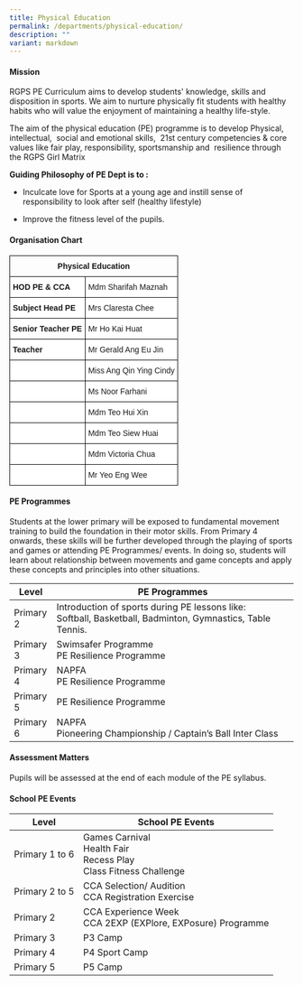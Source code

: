 ```yaml
---
title: Physical Education
permalink: /departments/physical-education/
description: ""
variant: markdown
---
```

#### **Mission**
RGPS PE Curriculum aims&nbsp;to develop&nbsp;students' knowledge, skills and disposition in sports. We aim to nurture physically fit students with healthy habits who will value the enjoyment of maintaining a healthy life-style.

The aim of the physical education (PE) programme is to develop&nbsp;Physical, intellectual,&nbsp;&nbsp;social and emotional skills,&nbsp;&nbsp;21st&nbsp;century competencies &amp; core values like fair play, responsibility, sportsmanship and&nbsp; resilience through the RGPS Girl Matrix

**Guiding Philosophy of PE Dept is to :**

*   Inculcate love for Sports at a young age and instill sense of responsibility to look after self (healthy lifestyle)

*   Improve the fitness level of the pupils.

#### **Organisation Chart**

<style type="text/css">
.tg  {border-collapse:collapse;border-spacing:0;}
.tg td{border-color:black;border-style:solid;border-width:1px;font-family:Arial, sans-serif;font-size:14px;
  overflow:hidden;padding:10px 5px;word-break:normal;}
.tg th{border-color:black;border-style:solid;border-width:1px;font-family:Arial, sans-serif;font-size:14px;
  font-weight:normal;overflow:hidden;padding:10px 5px;word-break:normal;}
.tg .tg-baqh{text-align:center;vertical-align:top}
.tg .tg-dgl5{background-color:#FFF;font-weight:bold;text-align:left;vertical-align:top}
.tg .tg-ktyi{background-color:#FFF;text-align:left;vertical-align:top}
</style>
<table class="tg">
<thead>
  <tr>
    <th class="tg-baqh" colspan="2"><span style="font-weight:bold">Physical Education</span></th>
  </tr>
</thead>
<tbody>
  <tr>
    <td class="tg-dgl5">HOD PE &amp; CCA</td>
    <td class="tg-ktyi">Mdm Sharifah Maznah</td>
  </tr>
  <tr>
    <td class="tg-dgl5">Subject Head PE</td>
    <td class="tg-ktyi">Mrs Claresta Chee</td>
  </tr>
  <tr>
    <td class="tg-dgl5">Senior Teacher PE</td>
    <td class="tg-ktyi">Mr Ho Kai Huat</td>
  </tr>
  <tr>
    <td class="tg-dgl5">Teacher<br></td>
    <td class="tg-ktyi">Mr Gerald Ang Eu Jin</td>
  </tr>
	 <tr>
    <td class="tg-ktyi"> </td>
    <td class="tg-ktyi">Miss Ang Qin Ying Cindy</td>
  </tr>
  <tr>
    <td class="tg-ktyi"> </td>
    <td class="tg-ktyi">Ms Noor Farhani</td>
  </tr>
	  <tr>
    <td class="tg-ktyi"> </td>
    <td class="tg-ktyi">Mdm Teo Hui Xin</td>
  </tr>
  <tr>
    <td class="tg-ktyi"> </td>
    <td class="tg-ktyi">Mdm Teo Siew Huai</td>
  </tr>
  <tr>
    <td class="tg-ktyi"> </td>
    <td class="tg-ktyi">Mdm Victoria Chua</td>
  </tr>
  <tr>
    <td class="tg-ktyi"> </td>
    <td class="tg-ktyi">Mr Yeo Eng Wee</td>
  </tr>
</tbody>
</table>

#### **PE Programmes**

Students at the lower primary will be exposed to fundamental movement training to build the foundation in their motor skills. From Primary 4 onwards, these skills will be further developed through the playing of sports and games or attending PE Programmes/ events. In doing so, students will learn about relationship between movements and game concepts and apply these concepts and principles into other situations.

<table style="width:100%">
<thead>
<tr>
<th style="width:15%">Level</th>
<th>PE Programmes</th>
</tr>
</thead>
<tbody>
<tr>
<td>Primary 2</td>
<td>Introduction of sports during PE lessons like:<br>Softball, Basketball, Badminton, Gymnastics, Table Tennis.</td>
</tr>
<tr>
<td>Primary 3</td>
<td>Swimsafer Programme<br>PE Resilience Programme</td>
</tr>
<tr>
<td>Primary 4</td>
<td>NAPFA<br>PE Resilience Programme</td>
</tr>
<tr>
<td>Primary 5</td>
<td>PE Resilience Programme</td>
</tr>
<tr>
<td>Primary 6</td>
<td>NAPFA<br>Pioneering Championship / Captain’s Ball Inter Class</td>
</tr>
</tbody>
</table>


#### **Assessment Matters**

Pupils will be assessed at the end of each module of the PE syllabus.

#### **School PE Events**
<table>
<thead>
<tr>
<th>Level</th>
<th>School PE Events</th>
</tr>
</thead>
<tbody>
<tr>
<td>Primary 1 to 6</td>
<td>Games Carnival <br>Health Fair<br>Recess Play<br>Class Fitness Challenge</td>
</tr>
<tr>
<td>Primary 2 to 5</td>
<td>CCA Selection/ Audition<br>CCA Registration Exercise</td>
</tr>
<tr>
<td>Primary 2</td>
<td>CCA Experience Week <br>CCA 2EXP (EXPlore, EXPosure) Programme</td>
</tr>
<tr>
<td>Primary 3</td>
<td>P3 Camp</td>
</tr>
<tr>
<td>Primary 4</td>
<td>P4 Sport Camp</td>
</tr>
<tr>
<td>Primary 5</td>
<td>P5 Camp</td>
</tr>
</tbody>
</table>